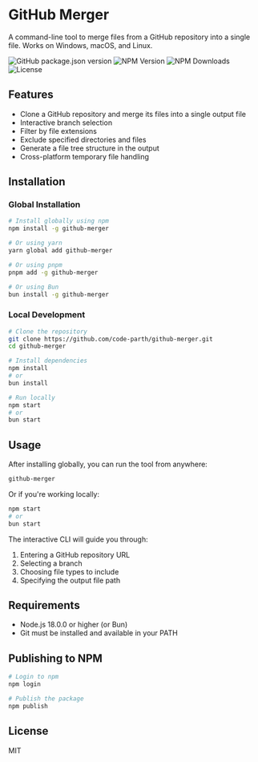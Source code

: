 # GitHub Merger

A command-line tool to merge files from a GitHub repository into a single file. Works on Windows, macOS, and Linux.

![GitHub package.json version](https://img.shields.io/github/package-json/v/code-parth/github-merger)
![NPM Version](https://img.shields.io/npm/v/github-merger)
![NPM Downloads](https://img.shields.io/npm/dw/github-merger)
![License](https://img.shields.io/npm/l/github-merger)

## Features

- Clone a GitHub repository and merge its files into a single output file
- Interactive branch selection
- Filter by file extensions
- Exclude specified directories and files
- Generate a file tree structure in the output
- Cross-platform temporary file handling

## Installation

### Global Installation

```bash
# Install globally using npm
npm install -g github-merger

# Or using yarn
yarn global add github-merger

# Or using pnpm
pnpm add -g github-merger

# Or using Bun
bun install -g github-merger
```

### Local Development

```bash
# Clone the repository
git clone https://github.com/code-parth/github-merger.git
cd github-merger

# Install dependencies
npm install
# or
bun install

# Run locally
npm start
# or
bun start
```

## Usage

After installing globally, you can run the tool from anywhere:

```bash
github-merger
```

Or if you're working locally:

```bash
npm start
# or
bun start
```

The interactive CLI will guide you through:

1. Entering a GitHub repository URL
2. Selecting a branch
3. Choosing file types to include
4. Specifying the output file path

## Requirements

- Node.js 18.0.0 or higher (or Bun)
- Git must be installed and available in your PATH

## Publishing to NPM

```bash
# Login to npm
npm login

# Publish the package
npm publish
```

## License

MIT
